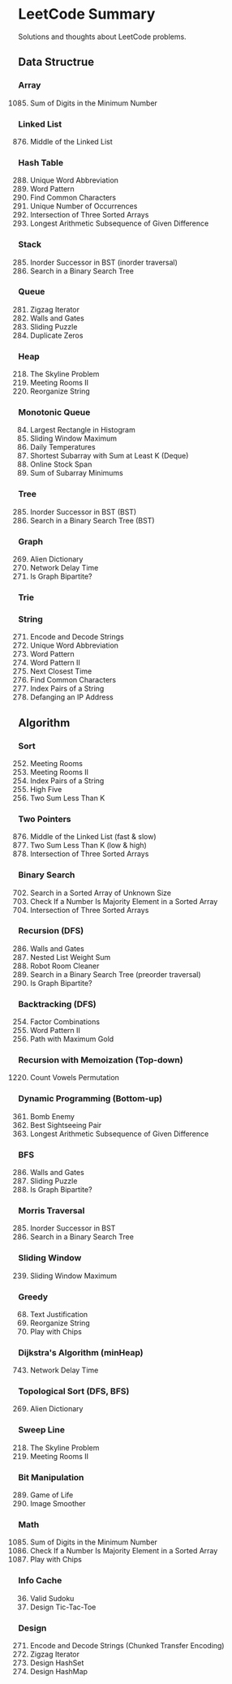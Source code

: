 LeetCode Summary
=======
Solutions and thoughts about LeetCode problems.

## Data Structrue

### Array
1085. Sum of Digits in the Minimum Number

### Linked List
876. Middle of the Linked List

### Hash Table
288. Unique Word Abbreviation
290. Word Pattern
1002. Find Common Characters
1207. Unique Number of Occurrences
1213. Intersection of Three Sorted Arrays
1218. Longest Arithmetic Subsequence of Given Difference



### Stack
285. Inorder Successor in BST (inorder traversal)
700. Search in a Binary Search Tree

### Queue
281. Zigzag Iterator
286. Walls and Gates
773. Sliding Puzzle
1089. Duplicate Zeros

### Heap
218. The Skyline Problem
253. Meeting Rooms II
767. Reorganize String

### Monotonic Queue
84. Largest Rectangle in Histogram
239. Sliding Window Maximum
739. Daily Temperatures
862. Shortest Subarray with Sum at Least K (Deque)
901. Online Stock Span
907. Sum of Subarray Minimums

### Tree
285. Inorder Successor in BST (BST)
700. Search in a Binary Search Tree (BST)

### Graph
269. Alien Dictionary
743. Network Delay Time
785. Is Graph Bipartite?

### Trie


### String
271. Encode and Decode Strings
288. Unique Word Abbreviation
290. Word Pattern
291. Word Pattern II
681. Next Closest Time
1002. Find Common Characters
1065. Index Pairs of a String
1108. Defanging an IP Address







## Algorithm

### Sort
252. Meeting Rooms
253. Meeting Rooms II
1065. Index Pairs of a String
1086. High Five
1099. Two Sum Less Than K

### Two Pointers
876. Middle of the Linked List (fast & slow)
1099. Two Sum Less Than K (low & high)
1213. Intersection of Three Sorted Arrays

### Binary Search
702. Search in a Sorted Array of Unknown Size
1150. Check If a Number Is Majority Element in a Sorted Array
1213. Intersection of Three Sorted Arrays

### Recursion (DFS)
286. Walls and Gates
339. Nested List Weight Sum
489. Robot Room Cleaner
700. Search in a Binary Search Tree (preorder traversal)
785. Is Graph Bipartite?

### Backtracking (DFS)
254. Factor Combinations
291. Word Pattern II
1219. Path with Maximum Gold

### Recursion with Memoization (Top-down)
1220. Count Vowels Permutation

### Dynamic Programming (Bottom-up)
361. Bomb Enemy
1014. Best Sightseeing Pair
1218. Longest Arithmetic Subsequence of Given Difference


### BFS
286. Walls and Gates
773. Sliding Puzzle
785. Is Graph Bipartite?

### Morris Traversal
285. Inorder Successor in BST
700. Search in a Binary Search Tree

### Sliding Window
239. Sliding Window Maximum

### Greedy
68. Text Justification
767. Reorganize String
1217. Play with Chips


### Dijkstra's Algorithm (minHeap)
743. Network Delay Time

### Topological Sort (DFS, BFS)
269. Alien Dictionary

### Sweep Line
218. The Skyline Problem
253. Meeting Rooms II


### Bit Manipulation
289. Game of Life
661. Image Smoother

### Math
1085. Sum of Digits in the Minimum Number
1150. Check If a Number Is Majority Element in a Sorted Array
1217. Play with Chips


### Info Cache
36. Valid Sudoku
348. Design Tic-Tac-Toe

### Design
271. Encode and Decode Strings (Chunked Transfer Encoding)
281. Zigzag Iterator
705. Design HashSet
706. Design HashMap
